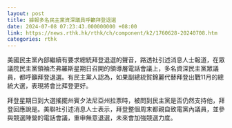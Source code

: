 ```yaml
---
layout: post
title: 據報多名民主黨資深議員呼籲拜登退選
date: 2024-07-08 07:23:43.000000000 +08:00
link: https://news.rthk.hk/rthk/ch/component/k2/1760628-20240708.htm
categories: rthk
---
```


美國民主黨內部繼續有要求總統拜登退選的聲音，路透社引述消息人士報道，在眾議院民主黨領袖杰弗羅斯星期日召開的領導層電話會議上，多名資深民主黨眾議員，都呼籲拜登退選。有民主黨人認為，如果副總統賀錦麗代替拜登出戰11月的總統大選，表現將會比拜登更好。

拜登星期日到大選搖擺州賓夕法尼亞州拉票時，被問到民主黨是否仍然支持他，拜登回應說是。美聯社引述消息人士表示，拜登整個周末都親自致電黨內議員，並參與競選陣營的電話會議，重申無意退選，未來會加強競選力度。
